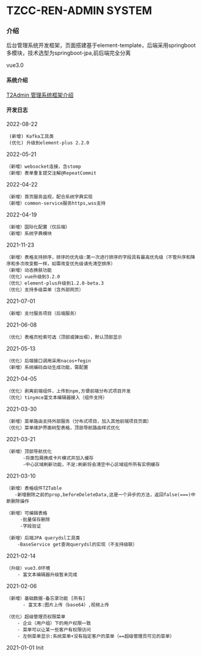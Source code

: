 # TZCC-REN-ADMIN SYSTEM 


### 介绍


后台管理系统开发框架，页面搭建基于element-template，后端采用springboot多模块，技术选型为springboot-jpa,前后端完全分离

vue3.0

#### 系统介绍  


[T2Admin 管理系统框架介绍](https://blog.csdn.net/qq_34813134/article/details/126674977)


#### 开发日志
2022-08-22

     (新增) Kafka工具类
     (优化) 升级到element-plus 2.2.0

2022-05-21

    （新增）websocket连接，含stomp
    （新增）表单重复提交注解@RepeatCommit

2022-04-22

    （新增）首页服务监视，配合系统字典实现
    （新增）common-service服务https,wss支持

2022-04-19

    （新增）国际化配置（仅后端）
    （新增）系统字典模块

2021-11-23

    （新增）表格支持排序，排序的优先级:第一次进行排序的字段具有最高优先级（不管升序和降序和多次改变都一样，如需改变优先级请先清空排序）
    （新增）动态换肤功能
    （优化）vue升级到3.2.0
    （优化）element-plus升级到1.2.0-beta.3
    （优化）支持多级菜单（含外部网页）

2021-07-01

    （新增）支付服务项目（后端服务）

2021-06-08

    （优化）表格页检索可选（顶部或弹出框），默认顶部显示

2021-05-13

    （优化）后端接口调用采用nacos+fegin
    （新增）系统编码自动生成功能，需配置

2021-04-05

    （优化）剥离前端组件，上传到npm,方便前端分布式项目开发
    （优化）tinymce富文本编辑器接入（组件支持）

2021-03-30

    （新增）菜单路由支持外部服务（分布式项目，加入其他前端项目页面）
    （优化）菜单维护界面树型表格，顶部导航路由样式优化

2021-03-21
    
    （新增）顶部导航优化
          -将面包屑换成卡片模式并加入缓存
          -中心区域刷新功能，不足:刷新将会清空中心区域组件所有实例缓存

2021-03-10

    （新增）表格组件TZTable
       -新增删除之前的prop,beforeDeleteData,这是一个异步的方法，返回false(===)中断删除操作

    （新增）可编辑表格
         -批量保存删除
         -字段验证

    （新增）后端JPA querydsl工具类
        -BaseService get查询querydsl的实现（不支持级联）

2021-02-14

    （升级）vue3.0环境
        - 富文本编辑器升级暂未完成  

2021-02-06

    （新增）基础数据-备忘录功能 [所有]
          - 富文本:图片上传（base64）,视频上传

    （优化）超级管理员权限菜单
        - 企业（用户组）下的用户权限一致 
        - 菜单可以让某一些客户有权限访问	
        - 左侧菜单显示:系统菜单+没有指定客户的菜单（==超级管理员可见的菜单）

2021-01-01  Init